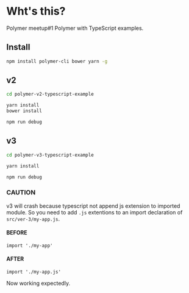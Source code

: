 # Wht's this?

Polymer meetup#1 Polymer with TypeScript examples.


## Install

```bash
npm install polymer-cli bower yarn -g
```

## v2

```bash
cd polymer-v2-typescript-example

yarn install
bower install

npm run debug
```

## v3

```bash
cd polymer-v3-typescript-example

yarn install

npm run debug
```

### CAUTION

v3 will crash because typescript not append js extension to imported module.
So you need to add `.js` extentions to an import declaration of `src/ver-3/my-app.js`.

#### BEFORE

```
import './my-app'
```

#### AFTER

```
import './my-app.js'
```

Now working expectedly.

